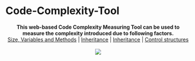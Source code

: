 # Code-Complexity-Tool



<p align="center">
  <b>This web-based Code Complexity Measuring Tool can be used to measure the complexity introduced due to following factors.</b><br>
  <a href="#">Size, Variables and Methods</a> |
  <a href="#">Inheritance</a> |
  <a href="#">Inheritance</a> |
  <a href="#">Control structures</a>
  <br><br>
  <img src="https://github.com/itpmcde/Code-Complexity-Tool/blob/master/assets/media/readme/coding.png">
</p>
